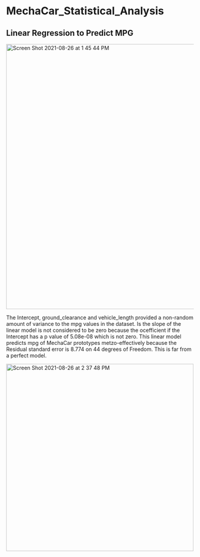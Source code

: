 
# MechaCar_Statistical_Analysis

## Linear Regression to Predict MPG

<img width="712" alt="Screen Shot 2021-08-26 at 1 45 44 PM" src="https://user-images.githubusercontent.com/14239715/131011083-6ca7892a-cd8b-4a7d-b788-c831f51caf19.png">

The Intercept, ground_clearance and vehicle_length provided a non-random amount of variance to the mpg values in the dataset. 
Is the slope of the linear model is not considered to be zero because the ocefficient if the Intercept has a p value of 5.08e-08 which is not zero.
This linear model predicts mpg of MechaCar prototypes metzo-effectively because the Residual standard error is 8.774 on 44 degrees of Freedom. This is far from a perfect model. 

<img width="503" alt="Screen Shot 2021-08-26 at 2 37 48 PM" src="https://user-images.githubusercontent.com/14239715/131017858-9259a17c-50ef-4693-b320-f7787a038518.png">

